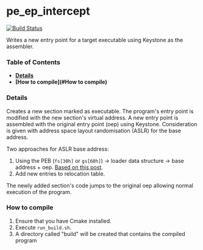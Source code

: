 # pe_ep_intercept
[![Build Status](https://travis-ci.org/Gavxn/pe_ep_intercept.svg?branch=master)](https://travis-ci.org/Gavxn/pe_ep_intercept)

Writes a new entry point for a target executable using Keystone as the assembler.

### Table of Contents
* **[Details](#Details)**
* **[How to compile](#How to compile)**

### Details

Creates a new section marked as executable. The program's entry point is modified with the new section's virtual address. A new entry point is assembled
with the original entry point (oep) using Keystone. Consideration is given with address space layout randomisation (ASLR) for the base address.

Two approaches for ASLR base address:
1. Using the PEB (`fs[30h]` or `gs[60h]`) -> loader data structure -> base address + oep. [Based on this post][1].
2. Add new entries to relocation table.

The newly added section's code jumps to the original oep allowing normal execution of the program.

### How to compile

1. Ensure that you have Cmake installed.
2. Execute `run_build.sh`.
3. A directory called "build" will be created that contains the compiled program

[1]: https://illicitcoding.wordpress.com/2013/02/05/getting-the-base-address-of-a-dllexe-w-aslr-enabled/
